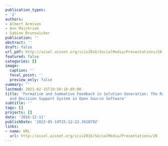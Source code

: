 ```yaml
---
publication_types:
- '2'
authors:
- Albert Armisen
- Ann Majchrzak
- Sabine Brunswicker
publication: ''
abstract: ''
draft: false
url_pdf: http://aisel.aisnet.org/icis2016/SocialMedia/Presentations/20
featured: false
categories: []
image:
  caption: ''
  focal_point: ''
  preview_only: false
summary: ''
lastmod: 2021-02-15T18:58:10-05:00
title: 'Formative and Summative Feedback in Solution Generation: The Role of Community
  and Decision Support System in Open Source Software'
subtitle: ''
tags: []
projects: []
date: '2016-12-11'
publishDate: '2023-05-14T15:12:22.391879Z'
links:
- name: URL
  url: http://aisel.aisnet.org/icis2016/SocialMedia/Presentations/20
---
```

